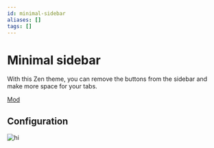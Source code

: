 ```yaml
---
id: minimal-sidebar
aliases: []
tags: []
---
```


# Minimal sidebar

With this Zen theme, you can remove the buttons from the sidebar and make more space for your tabs.

[Mod](https://zen-browser.app/mods/ab9b529c-63d6-48c0-a59a-4a407c5c3129)

## Configuration

![hi](minimal-sidebar-config.png)
